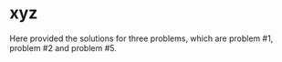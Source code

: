 # xyz
Here provided the solutions for three problems, which are problem #1, problem #2 and problem #5.